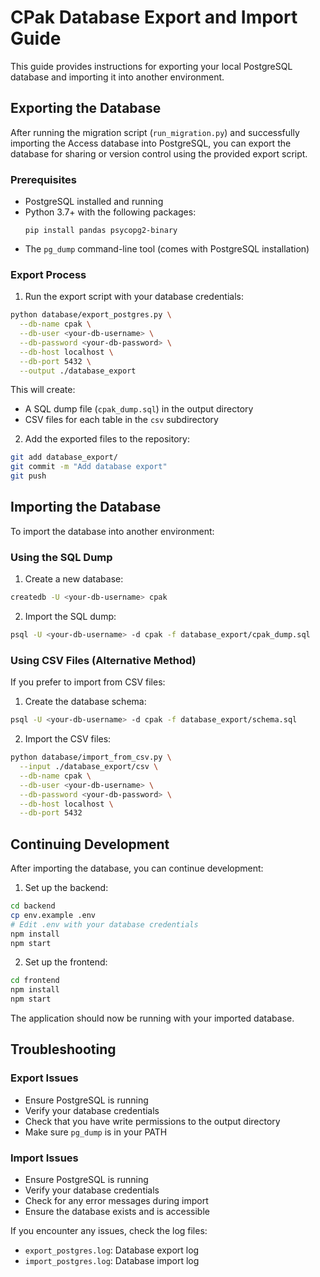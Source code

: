 # CPak Database Export and Import Guide

This guide provides instructions for exporting your local PostgreSQL database and importing it into another environment.

## Exporting the Database

After running the migration script (`run_migration.py`) and successfully importing the Access database into PostgreSQL, you can export the database for sharing or version control using the provided export script.

### Prerequisites

- PostgreSQL installed and running
- Python 3.7+ with the following packages:
  ```
  pip install pandas psycopg2-binary
  ```
- The `pg_dump` command-line tool (comes with PostgreSQL installation)

### Export Process

1. Run the export script with your database credentials:

```bash
python database/export_postgres.py \
  --db-name cpak \
  --db-user <your-db-username> \
  --db-password <your-db-password> \
  --db-host localhost \
  --db-port 5432 \
  --output ./database_export
```

This will create:
- A SQL dump file (`cpak_dump.sql`) in the output directory
- CSV files for each table in the `csv` subdirectory

2. Add the exported files to the repository:

```bash
git add database_export/
git commit -m "Add database export"
git push
```

## Importing the Database

To import the database into another environment:

### Using the SQL Dump

1. Create a new database:

```bash
createdb -U <your-db-username> cpak
```

2. Import the SQL dump:

```bash
psql -U <your-db-username> -d cpak -f database_export/cpak_dump.sql
```

### Using CSV Files (Alternative Method)

If you prefer to import from CSV files:

1. Create the database schema:

```bash
psql -U <your-db-username> -d cpak -f database_export/schema.sql
```

2. Import the CSV files:

```bash
python database/import_from_csv.py \
  --input ./database_export/csv \
  --db-name cpak \
  --db-user <your-db-username> \
  --db-password <your-db-password> \
  --db-host localhost \
  --db-port 5432
```

## Continuing Development

After importing the database, you can continue development:

1. Set up the backend:

```bash
cd backend
cp env.example .env
# Edit .env with your database credentials
npm install
npm start
```

2. Set up the frontend:

```bash
cd frontend
npm install
npm start
```

The application should now be running with your imported database.

## Troubleshooting

### Export Issues

- Ensure PostgreSQL is running
- Verify your database credentials
- Check that you have write permissions to the output directory
- Make sure `pg_dump` is in your PATH

### Import Issues

- Ensure PostgreSQL is running
- Verify your database credentials
- Check for any error messages during import
- Ensure the database exists and is accessible

If you encounter any issues, check the log files:
- `export_postgres.log`: Database export log
- `import_postgres.log`: Database import log